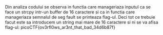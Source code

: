 Din analiza codului se observa in functia care manageriaza inputul ca se face un strcpy intr-un buffer de 16 caractere si ca in functia care manageriaza semnalul de seg fault se printeaza flag-ul.
Deci tot ce trebuie facut este sa introducem un string mai mare de 16 caractere si ni se va afisa flag-ul:
picoCTF{ov3rfl0ws_ar3nt_that_bad_34d6b87f}